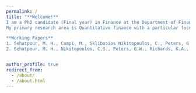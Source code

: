 ```yaml
---
permalink: /
title: "**Welcome!**  
I am a PhD candidate (Final year) in Finance at the Department of Finance, University of Technology Sydney (UTS).  
My primary research area is Quantitative finance with a particular focus on green bonds, financial econometrics and machine learning, and portfolio optimization.

**Working Papers**
1. Sehatpour, M. H., Campi, M., Sklibosios Nikitopoulos, C., Peters, G., & Richards, K. A. (2024). *Anatomy of Municipal Green Bond Yield Spreads.* [Available at SSRN](https://papers.ssrn.com/sol3/papers.cfm?abstract_id=5075265)
2. Sehatpour, M. H., Nikitopoulos, C.S., Peters, G.W., Richards, K.A., & Campi, M. (2025). *Determinant of Green Bond Yield Spreads: An Unsupervised Machine Learning Approach*. Work in progress."


author_profile: true
redirect_from: 
  - /about/
  - /about.html
---
```






